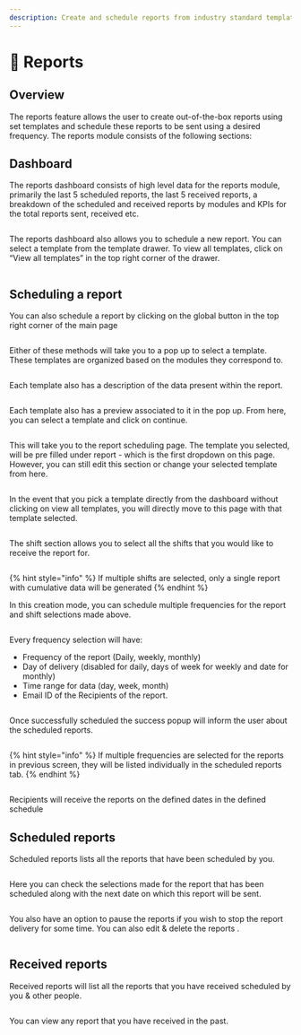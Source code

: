 ```yaml
---
description: Create and schedule reports from industry standard templates
---
```


# 📑 Reports

## Overview

The reports feature allows the user to create out-of-the-box reports using set templates and schedule these reports to be sent using a desired frequency. The reports module consists of the following sections:

## Dashboard

The reports dashboard consists of high level data for the reports module, primarily the last 5 scheduled reports, the last 5 received reports, a breakdown of the scheduled and received reports by modules and KPIs for the total reports sent, received etc.

<figure><img src="../.gitbook/assets/image (1) (1).png" alt=""><figcaption></figcaption></figure>

The reports dashboard also allows you to schedule a new report. You can select a template from the template drawer. To view all templates, click on “View all templates” in the top right corner of the drawer.

<figure><img src="../.gitbook/assets/image (1) (1) (1).png" alt=""><figcaption></figcaption></figure>

## Scheduling a report

You can also schedule a report by clicking on the global button in the top right corner of the main page

<figure><img src="../.gitbook/assets/image (2) (1).png" alt=""><figcaption></figcaption></figure>

Either of these methods will take you to a pop up to select a template. These templates are organized based on the modules they correspond to.

<figure><img src="../.gitbook/assets/image (3) (1).png" alt=""><figcaption></figcaption></figure>

Each template also has a description of the data present within the report.

<figure><img src="../.gitbook/assets/image (4) (1).png" alt=""><figcaption></figcaption></figure>

Each template also has a preview associated to it in the pop up. From here, you can select a template and click on continue.

<figure><img src="../.gitbook/assets/image (5) (1).png" alt=""><figcaption></figcaption></figure>

This will take you to the report scheduling page. The template you selected, will be pre filled under report - which is the first dropdown on this page. However, you can still edit this section or change your selected template from here.

<figure><img src="../.gitbook/assets/image (6).png" alt=""><figcaption></figcaption></figure>

In the event that you pick a template directly from the dashboard without clicking on view all templates, you will directly move to this page with that template selected.

<figure><img src="../.gitbook/assets/image (7).png" alt=""><figcaption></figcaption></figure>

The shift section allows you to select all the shifts that you would like to receive the report for.

<figure><img src="../.gitbook/assets/image (8).png" alt=""><figcaption></figcaption></figure>

{% hint style="info" %}
If multiple shifts are selected, only a single report with cumulative data will be generated
{% endhint %}

In this creation mode, you can schedule multiple frequencies for the report and shift selections made above.

<figure><img src="../.gitbook/assets/image (9).png" alt=""><figcaption></figcaption></figure>

Every frequency selection will have:

* Frequency of the report (Daily, weekly, monthly)
* Day of delivery (disabled for daily, days of week for weekly and date for monthly)
* Time range for data (day, week, month)
* Email ID of the Recipients of the report.

<figure><img src="../.gitbook/assets/image (10).png" alt=""><figcaption></figcaption></figure>

Once successfully scheduled the success popup will inform the user about the scheduled reports.

<figure><img src="../.gitbook/assets/image (11).png" alt=""><figcaption></figcaption></figure>

{% hint style="info" %}
If multiple frequencies are selected for the reports in previous screen, they will be listed individually in the scheduled reports tab.
{% endhint %}

<figure><img src="../.gitbook/assets/image (12).png" alt=""><figcaption></figcaption></figure>

Recipients will receive the reports on the defined dates in the defined schedule

## Scheduled reports

Scheduled reports lists all the reports that have been scheduled by you.

<figure><img src="../.gitbook/assets/image (13).png" alt=""><figcaption></figcaption></figure>

Here you can check the selections made for the report that has been scheduled along with the next date on which this report will be sent.

<figure><img src="../.gitbook/assets/image (14).png" alt=""><figcaption></figcaption></figure>

You also have an option to pause the reports if you wish to stop the report delivery for some time. You can also edit & delete the reports .

<figure><img src="../.gitbook/assets/image (15).png" alt=""><figcaption></figcaption></figure>

## Received reports

Received reports will list all the reports that you have received scheduled by you & other people.

<figure><img src="../.gitbook/assets/image (16).png" alt=""><figcaption></figcaption></figure>

You can view any report that you have received in the past.

<figure><img src="../.gitbook/assets/image (17).png" alt=""><figcaption></figcaption></figure>
